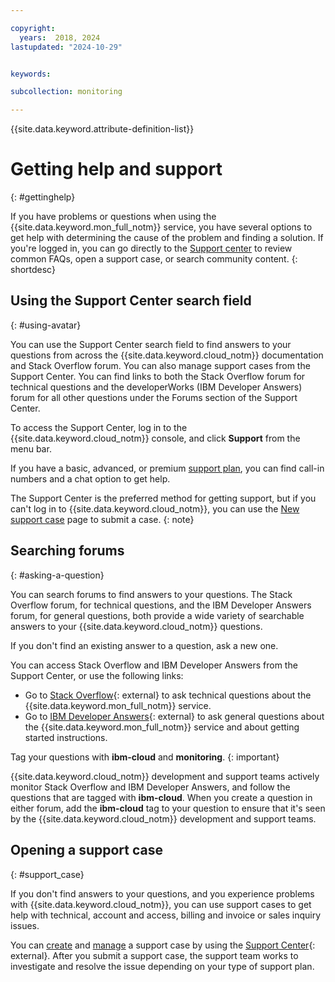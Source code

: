 ```yaml
---

copyright:
  years:  2018, 2024
lastupdated: "2024-10-29"


keywords: 

subcollection: monitoring

---
```


{{site.data.keyword.attribute-definition-list}}


# Getting help and support
{: #gettinghelp}

If you have problems or questions when using the {{site.data.keyword.mon_full_notm}} service, you have several options to get help with determining the cause of the problem and finding a solution. If you're logged in, you can go directly to the [Support center](https://{DomainName}/unifiedsupport/supportcenter) to review common FAQs, open a support case, or search community content.
{: shortdesc}


## Using the Support Center search field
{: #using-avatar}

You can use the Support Center search field to find answers to your questions from across the {{site.data.keyword.cloud_notm}} documentation and Stack Overflow forum. You can also manage support cases from the Support Center. You can find links to both the Stack Overflow forum for technical questions and the developerWorks (IBM Developer Answers) forum for all other questions under the Forums section of the Support Center.

To access the Support Center, log in to the {{site.data.keyword.cloud_notm}} console, and click **Support** from the menu bar.

If you have a basic, advanced, or premium [support plan](/docs/account?topic=account-support-plans), you can find call-in numbers and a chat option to get help.

The Support Center is the preferred method for getting support, but if you can't log in to {{site.data.keyword.cloud_notm}}, you can use the [New support case](https://{DomainName}/unifiedsupport/cases/add) page to submit a case.
{: note}

## Searching forums
{: #asking-a-question}

You can search forums to find answers to your questions. The Stack Overflow forum, for technical questions, and the IBM Developer Answers forum, for general questions, both provide a wide variety of searchable answers to your {{site.data.keyword.cloud_notm}} questions.

If you don't find an existing answer to a question, ask a new one.

You can access Stack Overflow and IBM Developer Answers from the Support Center, or use the following links:

* Go to [Stack Overflow](https://stackoverflow.com/questions/tagged/ibm-cloud){: external} to ask technical questions about the {{site.data.keyword.mon_full_notm}} service.
* Go to [IBM Developer Answers](https://developer.ibm.com/answers/topics/ibm-cloud/){: external} to ask general questions about the {{site.data.keyword.mon_full_notm}} service and about getting started instructions.

Tag your questions with **ibm-cloud** and **monitoring**.
{: important}

{{site.data.keyword.cloud_notm}} development and support teams actively monitor Stack Overflow and IBM Developer Answers, and follow the questions that are tagged with **ibm-cloud**. When you create a question in either forum, add the **ibm-cloud** tag to your question to ensure that it's seen by the {{site.data.keyword.cloud_notm}} development and support teams.

## Opening a support case
{: #support_case}

If you don't find answers to your questions, and you experience problems with {{site.data.keyword.cloud_notm}}, you can use support cases to get help with technical, account and access, billing and invoice or sales inquiry issues.

You can [create](/docs/account?topic=account-open-case&interface=ui) and [manage](/docs/account?topic=account-managing-support-cases&interface=ui) a support case by using the [Support Center](https://cloud.ibm.com/unifiedsupport/supportcenter){: external}. After you submit a support case, the support team works to investigate and resolve the issue depending on your type of support plan.
